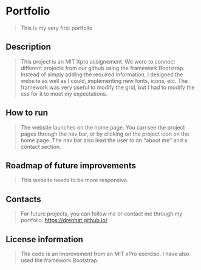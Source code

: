 # Portfolio
> This is my very first portfolio

## Description
> This project is an MIT Xpro assignement. We were to connect different projects from our github using the framework Bootstrap. Instead of simply adding the required information, I designed the website as well as I could, implementing new fonts, icons, etc. The framework was very useful to modify the grid, but I had to modify the css for it to meet my expectations.

## How to run
> The website launches on the home page. You can see the project pages through the nav bar, or by clicking on the project icon on the home page. The nav bar also lead the user to an "about me" and a contact section.

## Roadmap of future improvements
> This website needs to be more responsive.

## Contacts
> For future projects, you can follow me or contact me through my portfolio: https://drenhat.github.io/

## License information
> The code is an improvement from an MIT xPro exercise. I have also used the framework Bootstrap.


